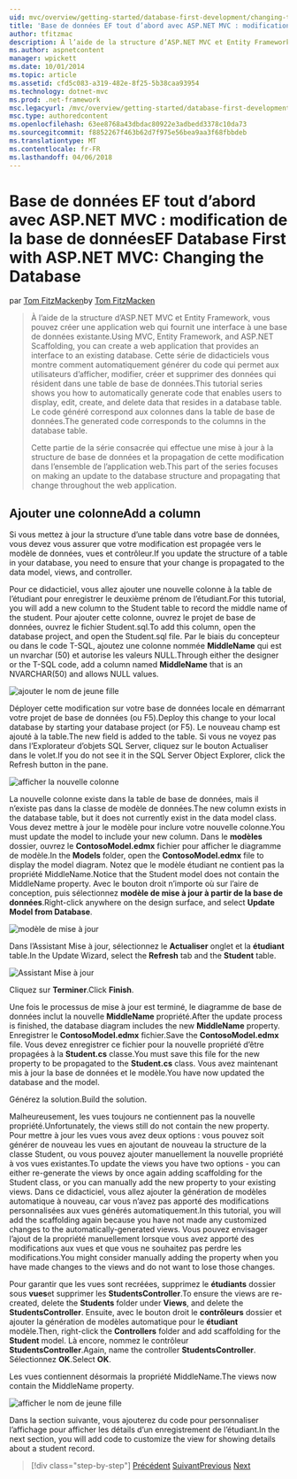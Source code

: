 ```yaml
---
uid: mvc/overview/getting-started/database-first-development/changing-the-database
title: 'Base de données EF tout d’abord avec ASP.NET MVC : modification de la base de données | Documents Microsoft'
author: tfitzmac
description: À l’aide de la structure d’ASP.NET MVC et Entity Framework, vous pouvez créer une application web qui fournit une interface à une base de données existante. Ce didacticiel seri...
ms.author: aspnetcontent
manager: wpickett
ms.date: 10/01/2014
ms.topic: article
ms.assetid: cfd5c083-a319-482e-8f25-5b38caa93954
ms.technology: dotnet-mvc
ms.prod: .net-framework
msc.legacyurl: /mvc/overview/getting-started/database-first-development/changing-the-database
msc.type: authoredcontent
ms.openlocfilehash: 63ee8768a43dbdac80922e3adbedd3378c10da73
ms.sourcegitcommit: f8852267f463b62d7f975e56bea9aa3f68fbbdeb
ms.translationtype: MT
ms.contentlocale: fr-FR
ms.lasthandoff: 04/06/2018
---
```

<a name="ef-database-first-with-aspnet-mvc-changing-the-database"></a><span data-ttu-id="05659-104">Base de données EF tout d’abord avec ASP.NET MVC : modification de la base de données</span><span class="sxs-lookup"><span data-stu-id="05659-104">EF Database First with ASP.NET MVC: Changing the Database</span></span>
====================
<span data-ttu-id="05659-105">par [Tom FitzMacken](https://github.com/tfitzmac)</span><span class="sxs-lookup"><span data-stu-id="05659-105">by [Tom FitzMacken](https://github.com/tfitzmac)</span></span>

> <span data-ttu-id="05659-106">À l’aide de la structure d’ASP.NET MVC et Entity Framework, vous pouvez créer une application web qui fournit une interface à une base de données existante.</span><span class="sxs-lookup"><span data-stu-id="05659-106">Using MVC, Entity Framework, and ASP.NET Scaffolding, you can create a web application that provides an interface to an existing database.</span></span> <span data-ttu-id="05659-107">Cette série de didacticiels vous montre comment automatiquement générer du code qui permet aux utilisateurs d’afficher, modifier, créer et supprimer des données qui résident dans une table de base de données.</span><span class="sxs-lookup"><span data-stu-id="05659-107">This tutorial series shows you how to automatically generate code that enables users to display, edit, create, and delete data that resides in a database table.</span></span> <span data-ttu-id="05659-108">Le code généré correspond aux colonnes dans la table de base de données.</span><span class="sxs-lookup"><span data-stu-id="05659-108">The generated code corresponds to the columns in the database table.</span></span>
> 
> <span data-ttu-id="05659-109">Cette partie de la série consacrée qui effectue une mise à jour à la structure de base de données et la propagation de cette modification dans l’ensemble de l’application web.</span><span class="sxs-lookup"><span data-stu-id="05659-109">This part of the series focuses on making an update to the database structure and propagating that change throughout the web application.</span></span>


## <a name="add-a-column"></a><span data-ttu-id="05659-110">Ajouter une colonne</span><span class="sxs-lookup"><span data-stu-id="05659-110">Add a column</span></span>

<span data-ttu-id="05659-111">Si vous mettez à jour la structure d’une table dans votre base de données, vous devez vous assurer que votre modification est propagée vers le modèle de données, vues et contrôleur.</span><span class="sxs-lookup"><span data-stu-id="05659-111">If you update the structure of a table in your database, you need to ensure that your change is propagated to the data model, views, and controller.</span></span>

<span data-ttu-id="05659-112">Pour ce didacticiel, vous allez ajouter une nouvelle colonne à la table de l’étudiant pour enregistrer le deuxième prénom de l’étudiant.</span><span class="sxs-lookup"><span data-stu-id="05659-112">For this tutorial, you will add a new column to the Student table to record the middle name of the student.</span></span> <span data-ttu-id="05659-113">Pour ajouter cette colonne, ouvrez le projet de base de données, ouvrez le fichier Student.sql.</span><span class="sxs-lookup"><span data-stu-id="05659-113">To add this column, open the database project, and open the Student.sql file.</span></span> <span data-ttu-id="05659-114">Par le biais du concepteur ou dans le code T-SQL, ajoutez une colonne nommée **MiddleName** qui est un nvarchar (50) et autorise les valeurs NULL.</span><span class="sxs-lookup"><span data-stu-id="05659-114">Through either the designer or the T-SQL code, add a column named **MiddleName** that is an NVARCHAR(50) and allows NULL values.</span></span>

![ajouter le nom de jeune fille](changing-the-database/_static/image1.png)

<span data-ttu-id="05659-116">Déployer cette modification sur votre base de données locale en démarrant votre projet de base de données (ou F5).</span><span class="sxs-lookup"><span data-stu-id="05659-116">Deploy this change to your local database by starting your database project (or F5).</span></span> <span data-ttu-id="05659-117">Le nouveau champ est ajouté à la table.</span><span class="sxs-lookup"><span data-stu-id="05659-117">The new field is added to the table.</span></span> <span data-ttu-id="05659-118">Si vous ne voyez pas dans l’Explorateur d’objets SQL Server, cliquez sur le bouton Actualiser dans le volet.</span><span class="sxs-lookup"><span data-stu-id="05659-118">If you do not see it in the SQL Server Object Explorer, click the Refresh button in the pane.</span></span>

![afficher la nouvelle colonne](changing-the-database/_static/image2.png)

<span data-ttu-id="05659-120">La nouvelle colonne existe dans la table de base de données, mais il n’existe pas dans la classe de modèle de données.</span><span class="sxs-lookup"><span data-stu-id="05659-120">The new column exists in the database table, but it does not currently exist in the data model class.</span></span> <span data-ttu-id="05659-121">Vous devez mettre à jour le modèle pour inclure votre nouvelle colonne.</span><span class="sxs-lookup"><span data-stu-id="05659-121">You must update the model to include your new column.</span></span> <span data-ttu-id="05659-122">Dans le **modèles** dossier, ouvrez le **ContosoModel.edmx** fichier pour afficher le diagramme de modèle.</span><span class="sxs-lookup"><span data-stu-id="05659-122">In the **Models** folder, open the **ContosoModel.edmx** file to display the model diagram.</span></span> <span data-ttu-id="05659-123">Notez que le modèle étudiant ne contient pas la propriété MiddleName.</span><span class="sxs-lookup"><span data-stu-id="05659-123">Notice that the Student model does not contain the MiddleName property.</span></span> <span data-ttu-id="05659-124">Avec le bouton droit n’importe où sur l’aire de conception, puis sélectionnez **modèle de mise à jour à partir de la base de données**.</span><span class="sxs-lookup"><span data-stu-id="05659-124">Right-click anywhere on the design surface, and select **Update Model from Database**.</span></span>

![modèle de mise à jour](changing-the-database/_static/image3.png)

<span data-ttu-id="05659-126">Dans l’Assistant Mise à jour, sélectionnez le **Actualiser** onglet et la **étudiant** table.</span><span class="sxs-lookup"><span data-stu-id="05659-126">In the Update Wizard, select the **Refresh** tab and the **Student** table.</span></span>

![Assistant Mise à jour](changing-the-database/_static/image4.png)

<span data-ttu-id="05659-128">Cliquez sur **Terminer**.</span><span class="sxs-lookup"><span data-stu-id="05659-128">Click **Finish**.</span></span>

<span data-ttu-id="05659-129">Une fois le processus de mise à jour est terminé, le diagramme de base de données inclut la nouvelle **MiddleName** propriété.</span><span class="sxs-lookup"><span data-stu-id="05659-129">After the update process is finished, the database diagram includes the new **MiddleName** property.</span></span> <span data-ttu-id="05659-130">Enregistrer le **ContosoModel.edmx** fichier.</span><span class="sxs-lookup"><span data-stu-id="05659-130">Save the **ContosoModel.edmx** file.</span></span> <span data-ttu-id="05659-131">Vous devez enregistrer ce fichier pour la nouvelle propriété d’être propagées à la **Student.cs** classe.</span><span class="sxs-lookup"><span data-stu-id="05659-131">You must save this file for the new property to be propagated to the **Student.cs** class.</span></span> <span data-ttu-id="05659-132">Vous avez maintenant mis à jour la base de données et le modèle.</span><span class="sxs-lookup"><span data-stu-id="05659-132">You have now updated the database and the model.</span></span>

<span data-ttu-id="05659-133">Générez la solution.</span><span class="sxs-lookup"><span data-stu-id="05659-133">Build the solution.</span></span>

<span data-ttu-id="05659-134">Malheureusement, les vues toujours ne contiennent pas la nouvelle propriété.</span><span class="sxs-lookup"><span data-stu-id="05659-134">Unfortunately, the views still do not contain the new property.</span></span> <span data-ttu-id="05659-135">Pour mettre à jour les vues vous avez deux options : vous pouvez soit générer de nouveau les vues en ajoutant de nouveau la structure de la classe Student, ou vous pouvez ajouter manuellement la nouvelle propriété à vos vues existantes.</span><span class="sxs-lookup"><span data-stu-id="05659-135">To update the views you have two options - you can either re-generate the views by once again adding scaffolding for the Student class, or you can manually add the new property to your existing views.</span></span> <span data-ttu-id="05659-136">Dans ce didacticiel, vous allez ajouter la génération de modèles automatique à nouveau, car vous n’avez pas apporté des modifications personnalisées aux vues générés automatiquement.</span><span class="sxs-lookup"><span data-stu-id="05659-136">In this tutorial, you will add the scaffolding again because you have not made any customized changes to the automatically-generated views.</span></span> <span data-ttu-id="05659-137">Vous pouvez envisager l’ajout de la propriété manuellement lorsque vous avez apporté des modifications aux vues et que vous ne souhaitez pas perdre les modifications.</span><span class="sxs-lookup"><span data-stu-id="05659-137">You might consider manually adding the property when you have made changes to the views and do not want to lose those changes.</span></span>

<span data-ttu-id="05659-138">Pour garantir que les vues sont recréées, supprimez le **étudiants** dossier sous **vues**et supprimer les **StudentsController**.</span><span class="sxs-lookup"><span data-stu-id="05659-138">To ensure the views are re-created, delete the **Students** folder under **Views**, and delete the **StudentsController**.</span></span> <span data-ttu-id="05659-139">Ensuite, avec le bouton droit le **contrôleurs** dossier et ajouter la génération de modèles automatique pour le **étudiant** modèle.</span><span class="sxs-lookup"><span data-stu-id="05659-139">Then, right-click the **Controllers** folder and add scaffolding for the **Student** model.</span></span> <span data-ttu-id="05659-140">Là encore, nommez le contrôleur **StudentsController**.</span><span class="sxs-lookup"><span data-stu-id="05659-140">Again, name the controller **StudentsController**.</span></span> <span data-ttu-id="05659-141">Sélectionnez **OK**.</span><span class="sxs-lookup"><span data-stu-id="05659-141">Select **OK**.</span></span>

<span data-ttu-id="05659-142">Les vues contiennent désormais la propriété MiddleName.</span><span class="sxs-lookup"><span data-stu-id="05659-142">The views now contain the MiddleName property.</span></span>

![afficher le nom de jeune fille](changing-the-database/_static/image5.png)

<span data-ttu-id="05659-144">Dans la section suivante, vous ajouterez du code pour personnaliser l’affichage pour afficher les détails d’un enregistrement de l’étudiant.</span><span class="sxs-lookup"><span data-stu-id="05659-144">In the next section, you will add code to customize the view for showing details about a student record.</span></span>

> [!div class="step-by-step"]
> <span data-ttu-id="05659-145">[Précédent](generating-views.md)
> [Suivant](customizing-a-view.md)</span><span class="sxs-lookup"><span data-stu-id="05659-145">[Previous](generating-views.md)
[Next](customizing-a-view.md)</span></span>
